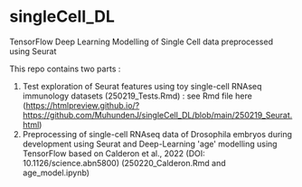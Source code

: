 # singleCell_DL
TensorFlow Deep Learning Modelling of Single Cell data preprocessed using Seurat

This repo contains two parts :

1) Test exploration of Seurat features using toy single-cell RNAseq immunology datasets (250219_Tests.Rmd) : see Rmd file here (https://htmlpreview.github.io/?https://github.com/MuhundenJ/singleCell_DL/blob/main/250219_Seurat.html)
2) Preprocessing of single-cell RNAseq data of Drosophila embryos during development using Seurat and Deep-Learning 'age' modelling using TensorFlow based on Calderon et al., 2022 (DOI: 10.1126/science.abn5800) (250220_Calderon.Rmd and age_model.ipynb)
